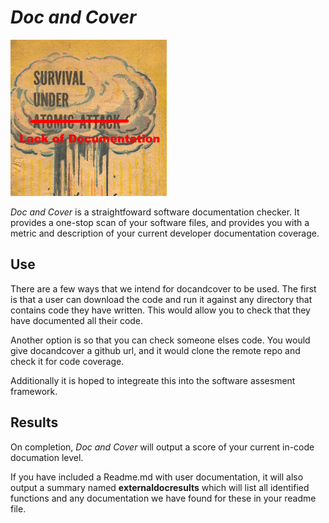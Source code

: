 # *Doc and Cover*

![logo](docs/logo.png)


*Doc and Cover* is a straightfoward software documentation checker. It provides a one-stop scan of your software files, and provides you with a metric and description of your current developer documentation coverage.

## Use

There are a few ways that we intend for docandcover to be used.   The first is that a user can download the code and run it against any directory that contains code they have written.  This would allow you to check that they have documented all their code. 

Another option is so that you can check someone elses code.  You would give docandcover a github url, and it would clone the remote repo and check it for code coverage.

Additionally it is hoped to integreate this into the software assesment framework. 


## Results

On completion, *Doc and Cover* will output a score of your current in-code documation level.

If you have included a Readme.md with user documentation, it will also output a summary named **externaldocresults** which will list all identified functions and any documentation we have found for these in your readme file.
